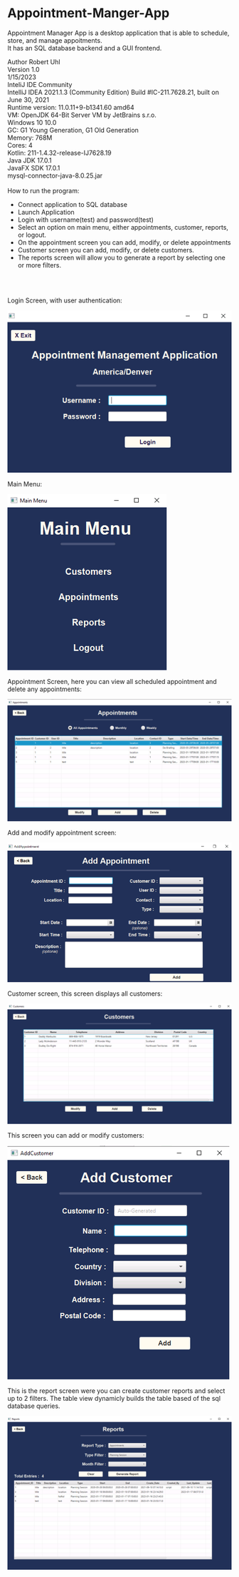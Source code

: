 # Appointment-Manger-App
Appointment Manager App is a desktop application that is able to schedule, store, and manage appoitments.<br /> 
It has an SQL database backend and a GUI frontend.<br /> 

Author Robert Uhl<br /> 
Version 1.0<br /> 
1/15/2023<br /> 
InteliJ IDE Community<br />
IntelliJ IDEA 2021.1.3 (Community Edition)
Build #IC-211.7628.21, built on June 30, 2021<br />
Runtime version: 11.0.11+9-b1341.60 amd64<br />
VM: OpenJDK 64-Bit Server VM by JetBrains s.r.o.<br />
Windows 10 10.0<br />
GC: G1 Young Generation, G1 Old Generation<br />
Memory: 768M<br />
Cores: 4<br />
Kotlin: 211-1.4.32-release-IJ7628.19<br />
Java JDK 17.0.1<br /> 
JavaFX SDK 17.0.1<br /> 
mysql-connector-java-8.0.25.jar<br /> 
<br /> 
How to run the program:
- Connect application to SQL database
- Launch Application
- Login with username(test) and password(test)
- Select an option on main menu, either appointments, customer, reports, or logout.
- On the appointment screen you can add, modify, or delete appointments
- Customer screen you can add, modify, or delete customers.
- The reports screen will allow you to generate a report by selecting one or more filters.
<br /> 
<br /> 

Login Screen, with user authentication:

![alt text](https://github.com/sudorob0/Scheduler-App/blob/master/screen_shots/loginScreen.png?raw=true)

Main Menu:

![alt text](https://github.com/sudorob0/Scheduler-App/blob/master/screen_shots/mainMenu.png?raw=true)

Appointment Screen, here you can view all scheduled appointment and delete any appointments:

![alt text](https://github.com/sudorob0/Scheduler-App/blob/master/screen_shots/appointmentScreen.png?raw=true)

Add and modify appointment screen:

![alt text](https://github.com/sudorob0/Scheduler-App/blob/master/screen_shots/addAppointment.png?raw=true)

Customer screen, this screen displays all customers:

![alt text](https://github.com/sudorob0/Scheduler-App/blob/master/screen_shots/customerScreen.png?raw=true)

This screen you can add or modify customers:

![alt text](https://github.com/sudorob0/Scheduler-App/blob/master/screen_shots/addCustomer.png?raw=true)

This is the report screen were you can create customer reports and select up to 2 filters.
The table view dynamicly builds the table based of the sql database queries.

![alt text](https://github.com/sudorob0/Scheduler-App/blob/master/screen_shots/reportScreen.png?raw=true)
